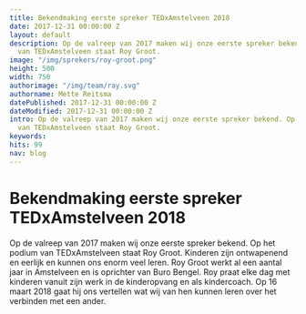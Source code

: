 ```yaml
---
title: Bekendmaking eerste spreker TEDxAmstelveen 2018
date: 2017-12-31 00:00:00 Z
layout: default
description: Op de valreep van 2017 maken wij onze eerste spreker bekend. Op het podium
  van TEDxAmstelveen staat Roy Groot.
image: "/img/sprekers/roy-groot.png"
height: 500
width: 750
authorimage: "/img/team/ray.svg"
authorname: Mette Reitsma
datePublished: 2017-12-31 00:00:00 Z
dateModified: 2017-12-31 00:00:00 Z
intro: Op de valreep van 2017 maken wij onze eerste spreker bekend. Op het podium
  van TEDxAmstelveen staat Roy Groot.
keywords: 
hits: 99
nav: blog
---
```


# Bekendmaking eerste spreker TEDxAmstelveen 2018

<a href="{{site.url}}{{page.url}}" title="{{ page.title }}"><amp-img noloading width="250" height="250" alt="{{ page.title }}" layout="responsive" src="{{site.url}}{{ page.image }}" class="photo pull-left"></amp-img></a>

Op de valreep van 2017 maken wij onze eerste spreker bekend. Op het podium van TEDxAmstelveen staat Roy Groot.
Kinderen zijn ontwapenend en eerlijk en kunnen ons enorm veel leren. Roy Groot werkt al een aantal jaar in Amstelveen en is oprichter van Buro Bengel. Roy praat elke dag met kinderen vanuit zijn werk in de kinderopvang en als kindercoach. Op 16 maart 2018 gaat hij ons vertellen wat wij van hen kunnen leren over het verbinden met een ander.
